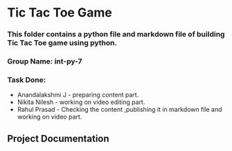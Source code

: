 # Tic Tac Toe Game
### This folder contains a python file and markdown file of building Tic Tac Toe game using python.
### Group Name: int-py-7
### Task Done:
<ul>
    <li>Anandalakshmi J - preparing content part.</li> 
    <li>Nikita Nilesh - working on video editing part.</li>
    <li>Rahul Prasad - Checking the content ,publishing it in markdown file and working on video part.</li>
</ul>   

## Project Documentation
